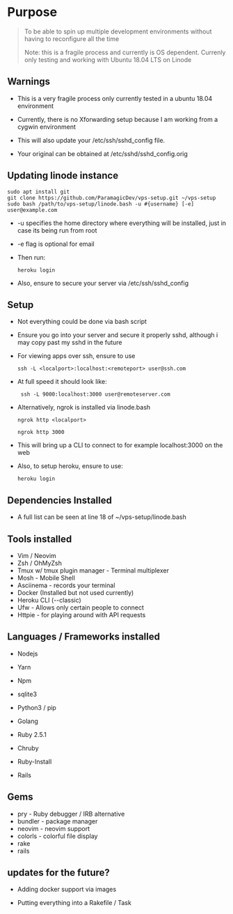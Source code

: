 # Purpose
> To be able to spin up multiple development environments without
> having to reconfigure all the time
>  
> Note: this is a fragile process and currently is OS dependent. Currenly only testing and working with
> Ubuntu 18.04 LTS on Linode

## Warnings
   * This is a very fragile process only currently tested in a ubuntu 18.04 environment
   * Currently, there is no Xforwarding setup because I am working from a cygwin environment 

   * This will also update your /etc/ssh/sshd_config file.
   * Your original can be obtained at /etc/sshd/sshd_config.orig
  
## Updating linode instance

    sudo apt install git
    git clone https://github.com/ParamagicDev/vps-setup.git ~/vps-setup
    sudo bash /path/to/vps-setup/linode.bash -u #{username} [-e] user@example.com

* -u specifies the home directory where everything will be installed, just in case its being run from root
* -e flag is optional for email

* Then run:

      heroku login

* Also, ensure to secure your server via /etc/ssh/sshd_config 

## Setup

* Not everything could be done via bash script 
* Ensure you go into your server and secure it properly sshd, although i may copy past my sshd in the future

* For viewing apps over ssh, ensure to use 
    
      ssh -L <localport>:localhost:<remoteport> user@ssh.com

* At full speed it should look like: 
    
       ssh -L 9000:localhost:3000 user@remoteserver.com

* Alternatively, ngrok is installed via linode.bash 
    
      ngrok http <localport>

      ngrok http 3000 

* This will bring up a CLI to connect to for example localhost:3000 on the web  

* Also, to setup heroku, ensure to use: 

      heroku login

## Dependencies Installed

* A full list can be seen at line 18 of ~/vps-setup/linode.bash

## Tools installed

* Vim / Neovim
* Zsh / OhMyZsh
* Tmux w/ tmux plugin manager - Terminal multiplexer
* Mosh - Mobile Shell
* Asciinema - records your terminal
* Docker (Installed but not used currently)
* Heroku CLI (--classic)
* Ufw - Allows only certain people to connect
* Httpie - for playing around with API requests

## Languages / Frameworks installed
* Nodejs
* Yarn
* Npm

* sqlite3

* Python3 / pip
* Golang

* Ruby 2.5.1
* Chruby
* Ruby-Install
* Rails

## Gems
* pry - Ruby debugger / IRB alternative
* bundler - package manager
* neovim - neovim support
* colorls - colorful file display
* rake
* rails


## updates for the future?
    
* Adding docker support via images

* Putting everything into a Rakefile / Task
